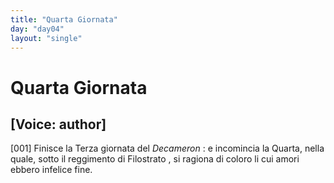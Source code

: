 ```yaml
---
title: "Quarta Giornata"
day: "day04"
layout: "single"
---
```

<div id="day04" ruler="filostrato" type="Day">
 <h1>
  Quarta Giornata
 </h1>
 <p>
  <h2>
   [Voice: author]
  </h2>
 </p>
 <argument>
  <p>
   <a name="p04990001">
    [001]
   </a>
   Finisce la Terza giornata del
   <i>
    Decameron
   </i>
   : e incomincia la Quarta, nella quale, sotto il reggimento di
   <name persref="filostrato" type="person">
    Filostrato
   </name>
   , si ragiona di coloro li cui amori ebbero infelice fine.
  </p>
 </argument>
</div>